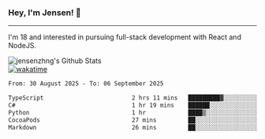 ### Hey, I'm Jensen! 👋

---

I'm 18 and interested in pursuing full-stack development with React and NodeJS.

![jensenzhng's Github Stats](https://github-readme-stats.vercel.app/api?username=jensenzhng&theme=dark&show_icons=true&count_private=true)
<br />
[![wakatime](https://wakatime.com/badge/user/cbfc263d-3611-4e36-8278-8fad45fe3f62.svg)](https://wakatime.com/@cbfc263d-3611-4e36-8278-8fad45fe3f62)

<!--START_SECTION:waka-->

```txt
From: 30 August 2025 - To: 06 September 2025

TypeScript                         2 hrs 11 mins   █████████▓░░░░░░░░░░░░░░░   38.38 %
C#                                 1 hr 19 mins    ██████░░░░░░░░░░░░░░░░░░░   23.38 %
Python                             1 hr            ████▒░░░░░░░░░░░░░░░░░░░░   17.85 %
CocoaPods                          27 mins         ██░░░░░░░░░░░░░░░░░░░░░░░   08.09 %
Markdown                           26 mins         ██░░░░░░░░░░░░░░░░░░░░░░░   07.64 %
```

<!--END_SECTION:waka-->
